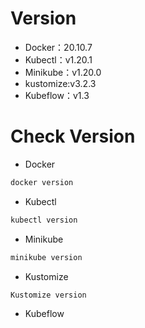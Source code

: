 # Version

* Docker：20.10.7
* Kubectl：v1.20.1
* Minikube：v1.20.0
* kustomize:v3.2.3
* Kubeflow：v1.3

# Check Version

* Docker
```Bash
docker version
```
* Kubectl
```Bash
kubectl version
```
* Minikube
```Bash
minikube version
```
* Kustomize
```Bash
Kustomize version
```
* Kubeflow

